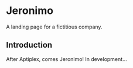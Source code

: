 # Jeronimo

A landing page for a fictitious company.

## Introduction

After Aptiplex, comes Jeronimo! In development...

